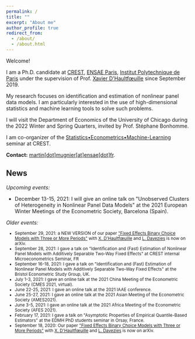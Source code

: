 ```yaml
---
permalink: /
title: ""
excerpt: "About me"
author_profile: true
redirect_from: 
  - /about/
  - /about.html
---
```


Welcome!

I am a Ph.D. candidate at [CREST](http://crest.science/), [ENSAE Paris](https://www.ensae.fr/), [Institut Polytechnique de Paris](https://www.ip-paris.fr/) under the supervision of Prof. [Xavier D'Haultfœuille](https://faculty.crest.fr/xdhaultfoeuille/) since September 2019. 

My research focuses on identification and estimation of nonlinear panel data models. I am particularly interested in the use of high-dimensional statistics and machine learning tools to solve such problems.

I will visit the Department of Economics of the University of Chicago during the 2022 Winter and Spring Quarters, invited by Prof. Stéphane Bonhomme. 

I am co-organizer of the [Statistics•Econometrics•Machine-Learning](https://statecoml.github.io/) seminar at CREST.

**Contact:** [martin[dot]mugnier[at]ensae[dot]fr](mailto:martin.mugnier@ensae.fr).

## News

*Upcoming events:*
- December 13-15, 2021: I will give an online talk on "Unobserved Clusters of Heterogeneity in Nonlinear Panel Data Models" at the 2021 European Winter Meetings of the Econometric Society, Barcelona (Spain). 

*Older events:*
<p>
  <small>
    <ul>
      <li>September 29, 2021: a NEW VERSION of our paper <a href="https://arxiv.org/abs/2009.08108">"Fixed Effects Binary Choice Models with Three or More Periods"</a> with <a href="https://faculty.crest.fr/xdhaultfoeuille/">X. D'Haultfœuille</a> and <a href="http://www.crest.fr/ses.php?user=2986">L. Davezies</a> is now on arXiv.</li>
      <li>September 28, 2021: I gave a talk on "Identification and (Fast) Estimation of Nonlinear Panel Models with Additively Separable Two-Way Fixed Effects" at CREST internal Microeconometrics Seminar, FR</li>
      <li>September 16-18, 2021: I gave a talk on "Identification and (Fast) Estimation of Nonlinear Panel Models with Additively Separable Two-Way Fixed Effects" at the Bristol Econometric Study Group, UK.</li>
      <li>July 1-3, 2021: I gave an online talk at the 2021 China Meeting of the Econometric Society (CMES 2021, virtual).</li>
      <li>June 22-25, 2021: I gave an online talk at the 2021 IAAE conference.</li>
      <li>June 25-27, 2021: I gave an online talk at the 2021 Asian Meeting of the Econometric Society (AMES2021).</li>
      <li>June 3-5, 2021: I gave an online talk at the 2021 Africa Meeting of the Econometric Society (AFES 2021).</li>
      <li>February 17, 2021: I gave a talk on "Asymptotic  Properties  of  Empirical  Quantile-Based Estimators" at the EDMH PhD students seminar in Orsay, France.</li>
      <li>September 18, 2020: Our paper <a href="https://arxiv.org/abs/2009.08108">"Fixed Effects Binary Choice Models with Three or More Periods"</a> with <a href="https://faculty.crest.fr/xdhaultfoeuille/">X. D'Haultfœuille</a> and <a href="http://www.crest.fr/ses.php?user=2986">L. Davezies</a> is now on arXiv.</li>
    </ul>
  </small>
</p>
